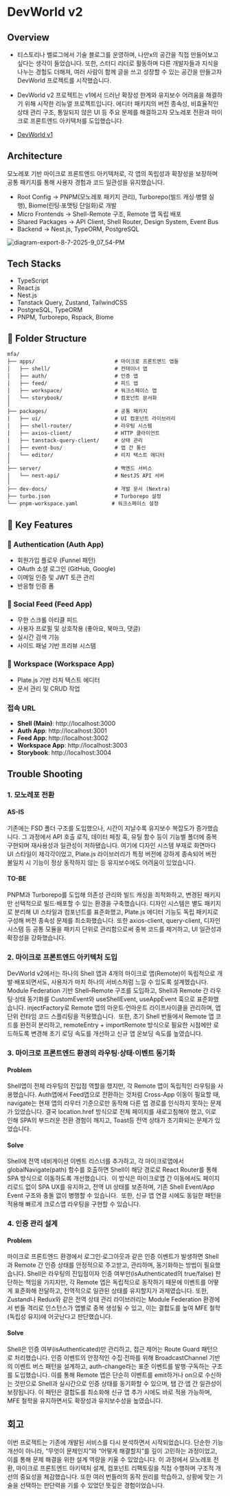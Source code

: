 # DevWorld v2

## Overview 
- 티스토리나 벨로그에서 기술 블로그를 운영하며, 나만x의 공간을 직접 만들어보고 싶다는 생각이 들었습니다. 또한, 스터디 리더로 활동하며 다른 개발자들과 지식을 나누는 경험도 더해져, 여러 사람이 함께 글을 쓰고 성장할 수 있는 공간을 만들고자 DevWorld 프로젝트를 시작했습니다. 

- DevWorld v2 프로젝트는 v1에서 드러난 확장성 한계와 유지보수 어려움을 해결하기 위해 시작한 리뉴얼 프로젝트입니다. 에디터 패키지의 버전 종속성, 비효율적인 상태 관리 구조, 통일되지 않은 UI 등 주요 문제를 해결하고자 모노레포 전환과 마이크로 프론트엔드 아키텍처를 도입했습니다.
- [DevWorld v1](https://github.com/HOJOON07/Blog_Client)



## Architecture
모노레포 기반 마이크로 프론트엔드 아키텍처로, 각 앱의 독립성과 확장성을 보장하며 공통 패키지를 통해 사용자 경험과 코드 일관성을 유지했습니다.
- Root Config -> PNPM(모노레포 패키지 관리), Turborepo(빌드 캐싱·병렬 실행), Biome(린팅·포맷팅 단일화)로 개발
- Micro Frontends -> Shell-Remote 구조, Remote 앱 독립 배포
- Shared Packages -> API Client, Shell Router, Design System, Event Bus
- Backend -> Nest.js, TypeORM, PostgreSQL

![diagram-export-8-7-2025-9_07_54-PM](https://github.com/user-attachments/assets/46c6c8e4-289e-45d7-a404-2a40337da0c6)

## Tech Stacks 
- TypeScript
- React.js
- Nest.js
- Tanstack Query, Zustand, TailwindCSS
- PostgreSQL, TypeORM
- PNPM, Turborepo, Rspack, Biome

## 📁 Folder Structure

```
mfa/
├── apps/                          # 마이크로 프론트엔드 앱들
│   ├── shell/                     # 컨테이너 앱
│   ├── auth/                      # 인증 앱
│   ├── feed/                      # 피드 앱
│   ├── workspace/                 # 워크스페이스 앱
│   └── storybook/                 # 컴포넌트 문서화
│
├── packages/                      # 공통 패키지
│   ├── ui/                        # UI 컴포넌트 라이브러리
│   ├── shell-router/              # 라우팅 시스템
│   ├── axios-client/              # HTTP 클라이언트
│   ├── tanstack-query-client/     # 상태 관리
│   ├── event-bus/                 # 앱 간 통신
│   └── editor/                    # 리치 텍스트 에디터
│
├── server/                        # 백엔드 서비스
│   └── nest-api/                  # NestJS API 서버
│
├── dev-docs/                      # 개발 문서 (Nextra)
├── turbo.json                     # Turborepo 설정
└── pnpm-workspace.yaml           # 워크스페이스 설정
```

## 🎨 Key Features

### 🔐 Authentication (Auth App)
- 회원가입 플로우 (Funnel 패턴)
- OAuth 소셜 로그인 (GitHub, Google)
- 이메일 인증 및 JWT 토큰 관리
- 반응형 인증 폼

### 📰 Social Feed (Feed App)
- 무한 스크롤 아티클 피드
- 사용자 프로필 및 상호작용 (좋아요, 북마크, 댓글)
- 실시간 검색 기능
- 사이드 패널 기반 프리뷰 시스템

### 📝 Workspace (Workspace App)
- Plate.js 기반 리치 텍스트 에디터
- 문서 관리 및 CRUD 작업

### 접속 URL
- **Shell (Main)**: http://localhost:3000
- **Auth App**: http://localhost:3001
- **Feed App**: http://localhost:3002
- **Workspace App**: http://localhost:3003
- **Storybook**: http://localhost:3004

## Trouble Shooting
### 1. 모노레포 전환
#### AS-IS
기존에는 FSD 폴더 구조를 도입했으나, 시간이 지날수록 유지보수 복잡도가 증가했습니다. 그 과정에서 API 호출 로직, 데이터 페칭 훅, 유틸 함수 등이 기능별 폴더에 중복 구현되며 재사용성과 일관성이 저하됐습니다. 여기에 디자인 시스템 부재로 화면마다 UI 스타일이 제각각이었고, Plate.js 라이브러리가 특정 버전에 강하게 종속되어 버전 불일치 시 기능이 정상 동작하지 않는 등 유지보수에도 어려움이 있었습니다.

#### TO-BE
PNPM과 Turborepo를 도입해 의존성 관리와 빌드 캐싱을 최적화하고, 변경된 패키지만 선택적으로 빌드·배포할 수 있는 환경을 구축했습니다. 디자인 시스템은 별도 패키지로 분리해 UI 스타일과 컴포넌트를 표준화했고, Plate.js 에디터 기능도 독립 패키지로 구성해 버전 종속성 문제를 최소화했습니다. 또한 axios-client, query-client, 디자인 시스템 등 공통 모듈을 패키지 단위로 관리함으로써 중복 코드를 제거하고, UI 일관성과 확장성을 강화했습니다.

### 2. 마이크로 프론트엔드 아키텍처 도입
DevWorld v2에서는 하나의 Shell 앱과 4개의 마이크로 앱(Remote)이 독립적으로 개발·배포되면서도, 사용자가 마치 하나의 서비스처럼 느낄 수 있도록 설계했습니다. Module Federation 기반 Shell–Remote 구조를 도입하고, Shell과 Remote 간 라우팅·상태 동기화를 CustomEvent와 useShellEvent, useAppEvent 훅으로 표준화했습니다. injectFactory로 Remote 앱의 마운트·언마운트 라이프사이클을 관리하며, 앱 단위 런타임 코드 스플리팅을 적용했습니다.  또한, 초기 Shell 번들에서 Remote 앱 코드를 완전히 분리하고, remoteEntry + importRemote 방식으로 필요한 시점에만 로드하도록 변경해 초기 로딩 속도를 개선하고 신규 앱 온보딩 속도를 높였습니다.

### 3. 마이크로 프론트엔드 환경의 라우팅·상태·이벤트 동기화
#### Problem 
Shell앱이 전체 라우팅의 진입점 역할을 했지만, 각 Remote 앱이 독립적인 라우팅을 사용했습니다. Auth앱에서 Feed앱으로 전환하는 것처럼 Cross-App 이동이 필요할 때, navigate는 현재 앱의 라우터 기준으로만 동작해 다른 앱 경로를 인식하지 못하는 문제가 있었습니다. 결국 location.href 방식으로 전체 페이지를 새로고침해야 했고, 이로 인해 SPA의 부드러운 전환 경험이 깨지고, Toast등 전역 상태가 초기화되는 문제가 있었습니다.

#### Solve
Shell에 전역 네비게이션 이벤트 리스너를 추가하고, 각 마이크로앱에서 globalNavigate(path) 함수를 호출하면 Shell이 해당 경로로 React Router를 통해 SPA 방식으로 이동하도록 개선했습니다.  이 방식은 마이크로앱 간 이동에서도 페이지 리로드 없이 SPA UX를 유지하고, 전역 UI 상태를 보존하며, 기존 Shell Event/App Event 구조와 충돌 없이 병행할 수 있습니다.  또한, 신규 앱 연결 시에도 동일한 패턴을 적용해 빠르게 크로스앱 라우팅을 구현할 수 있습니다.

### 4. 인증 관리 설계
#### Problem 
마이크로 프론트엔드 환경에서 로그인·로그아웃과 같은 인증 이벤트가 발생하면 Shell과 Remote 간 인증 상태를 안정적으로 주고받고, 관리하며, 동기화하는 방법이 필요했습니다. Shell은 라우팅의 진입점이자 인증 여부만(isAuthenticated의 true/false) 판단하는 책임을 가지지만, 각 Remote 앱은 독립적으로 동작하기 때문에 이벤트를 어떻게 표준화해 전달하고, 전역적으로 일관된 상태를 유지할지가 과제였습니다. 또한, Zustand나 Redux와 같은 전역 상태 관리 라이브러리는 Module Federation 환경에서 번들 격리로 인스턴스가 앱별로 중복 생성될 수 있고, 이는 결합도를 높여 MFE 철학(독립성 유지)에 어긋난다고 판단했습니다.

#### Solve
Shell은 인증 여부(isAuthenticated)만 관리하고, 접근 제어는 Route Guard 패턴으로 처리했습니다. 인증 이벤트의 안정적인 수집·전파를 위해 BroadcastChannel 기반의 이벤트 버스 패턴을 설계하고, auth-change라는 표준 이벤트를 발행·구독하는 구조를 도입했습니다. 이를 통해 Remote 앱은 단순히 이벤트를 emit하거나 on으로 수신하는 것만으로 Shell과 실시간으로 인증 상태를 동기화할 수 있으며, 탭 간·앱 간 일관성이 보장됩니다. 이 패턴은 결합도를 최소화해 신규 앱 추가 시에도 바로 적용 가능하며, MFE 철학을 유지하면서도 확장성과 유지보수성을 높였습니다.

## 회고
이번 프로젝트는 기존에 개발된 서비스를 다시 분석하면서 시작되었습니다. 단순한 기능 개선이 아니라, “무엇이 문제인지”와 “어떻게 해결할지”를 깊이 고민하는 과정이었고, 이를 통해 문제 해결을 위한 설계 역량을 키울 수 있었습니다. 이 과정에서 모노레포 전환, 마이크로 프론트엔드 아키텍처 설계, 컴포넌트 리팩토링을 직접 수행하며 구조적 개선의 중요성을 체감했습니다. 또한 여러 번들러의 동작 원리를 학습하고, 상황에 맞는 기술을 선택하는 판단력을 기를 수 있었던 뜻깊은 경험이었습니다.




